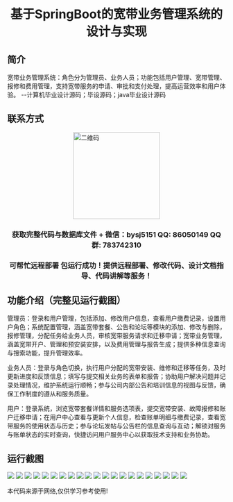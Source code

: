 <p><h1 align="center">基于SpringBoot的宽带业务管理系统的设计与实现</h1></p>

## 简介
宽带业务管理系统：角色分为管理员、业务人员；功能包括用户管理、宽带管理、报修和费用管理，支持宽带服务的申请、审批和支付处理，提高运营效率和用户体验。    --计算机毕业设计源码；毕设源码；java毕业设计源码


## 联系方式
<img src="https://bs-1329754181.cos.ap-shanghai.myqcloud.com/wx.jpg" alt="二维码" style="display: block; margin: 0 auto;" width="200px">
<p><h3 align="center">获取完整代码与数据库文件 + 微信：bysj5151 QQ: 86050149 QQ群: 783742310</h3></p>
<p><h3 align="center">可帮忙远程部署 包运行成功！提供远程部署、修改代码、设计文档指导、代码讲解等服务！</h3></p>

## 功能介绍（完整见运行截图）
管理员：登录和用户管理，包括添加、修改用户信息，查看用户缴费记录，设置用户角色；系统配置管理，涵盖宽带套餐、公告和论坛等模块的添加、修改与删除，报修管理，分配任务给业务人员，审核宽带服务请求和迁移申请；宽带业务管理，涵盖宽带开户、管理和预安装安排，以及费用管理与报告生成；提供多种信息查询与搜索功能，提升管理效率。

业务人员：登录与角色切换，执行用户分配的宽带安装、维修和迁移等任务，及时更新进度和反馈信息；填写与提交相关业务的表单和报告；协助用户解决问题并记录处理情况，维护系统运行顺畅；参与公司内部公告和培训信息的视图与反馈，确保工作制度的遵从和服务质量。

用户：登录系统，浏览宽带套餐详情和服务选项表，提交宽带安装、故障报修和账户迁移申请；在用户中心查看与更新个人信息，检查账单明细与缴费记录，查看宽带服务的使用状态与历史；参与论坛发帖与公告栏的信息查询与互动；解锁对服务与账单状态的实时查询，快捷访问用户服务中心以获取技术支持和业务协助。


## 运行截图
![](https://bs-1329754181.cos.ap-shanghai.myqcloud.com/spring/BroadbandBusinessManagementSystemDesignAndImplementation/img/001.jpg)
![](https://bs-1329754181.cos.ap-shanghai.myqcloud.com/spring/BroadbandBusinessManagementSystemDesignAndImplementation/img/002.jpg)
![](https://bs-1329754181.cos.ap-shanghai.myqcloud.com/spring/BroadbandBusinessManagementSystemDesignAndImplementation/img/003.jpg)
![](https://bs-1329754181.cos.ap-shanghai.myqcloud.com/spring/BroadbandBusinessManagementSystemDesignAndImplementation/img/004.jpg)
![](https://bs-1329754181.cos.ap-shanghai.myqcloud.com/spring/BroadbandBusinessManagementSystemDesignAndImplementation/img/005.jpg)
![](https://bs-1329754181.cos.ap-shanghai.myqcloud.com/spring/BroadbandBusinessManagementSystemDesignAndImplementation/img/006.jpg)
![](https://bs-1329754181.cos.ap-shanghai.myqcloud.com/spring/BroadbandBusinessManagementSystemDesignAndImplementation/img/007.jpg)
![](https://bs-1329754181.cos.ap-shanghai.myqcloud.com/spring/BroadbandBusinessManagementSystemDesignAndImplementation/img/008.jpg)
![](https://bs-1329754181.cos.ap-shanghai.myqcloud.com/spring/BroadbandBusinessManagementSystemDesignAndImplementation/img/009.jpg)
![](https://bs-1329754181.cos.ap-shanghai.myqcloud.com/spring/BroadbandBusinessManagementSystemDesignAndImplementation/img/010.jpg)
![](https://bs-1329754181.cos.ap-shanghai.myqcloud.com/spring/BroadbandBusinessManagementSystemDesignAndImplementation/img/011.jpg)
![](https://bs-1329754181.cos.ap-shanghai.myqcloud.com/spring/BroadbandBusinessManagementSystemDesignAndImplementation/img/012.jpg)
![](https://bs-1329754181.cos.ap-shanghai.myqcloud.com/spring/BroadbandBusinessManagementSystemDesignAndImplementation/img/013.jpg)
![](https://bs-1329754181.cos.ap-shanghai.myqcloud.com/spring/BroadbandBusinessManagementSystemDesignAndImplementation/img/014.jpg)
![](https://bs-1329754181.cos.ap-shanghai.myqcloud.com/spring/BroadbandBusinessManagementSystemDesignAndImplementation/img/015.jpg)
![](https://bs-1329754181.cos.ap-shanghai.myqcloud.com/spring/BroadbandBusinessManagementSystemDesignAndImplementation/img/016.jpg)
![](https://bs-1329754181.cos.ap-shanghai.myqcloud.com/spring/BroadbandBusinessManagementSystemDesignAndImplementation/img/017.jpg)
![](https://bs-1329754181.cos.ap-shanghai.myqcloud.com/spring/BroadbandBusinessManagementSystemDesignAndImplementation/img/018.jpg)
![](https://bs-1329754181.cos.ap-shanghai.myqcloud.com/spring/BroadbandBusinessManagementSystemDesignAndImplementation/img/019.jpg)
![](https://bs-1329754181.cos.ap-shanghai.myqcloud.com/spring/BroadbandBusinessManagementSystemDesignAndImplementation/img/020.jpg)
![](https://bs-1329754181.cos.ap-shanghai.myqcloud.com/spring/BroadbandBusinessManagementSystemDesignAndImplementation/img/021.jpg)

<p>本代码来源于网络,仅供学习参考使用!</p>
